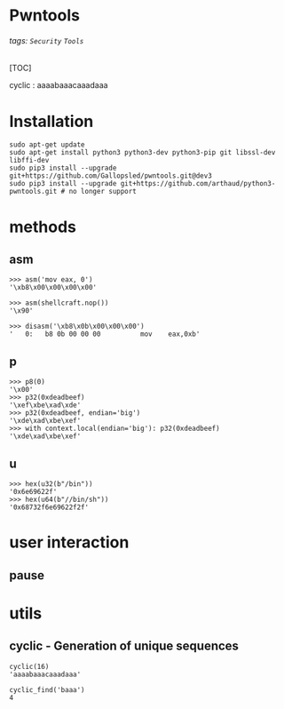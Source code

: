 # Pwntools
###### tags: `Security` `Tools`
[TOC]

cyclic : aaaabaaacaaadaaa

# Installation
```shell
sudo apt-get update
sudo apt-get install python3 python3-dev python3-pip git libssl-dev libffi-dev
sudo pip3 install --upgrade git+https://github.com/Gallopsled/pwntools.git@dev3
sudo pip3 install --upgrade git+https://github.com/arthaud/python3-pwntools.git # no longer support
```

# methods
## asm
```
>>> asm('mov eax, 0')
'\xb8\x00\x00\x00\x00'

>>> asm(shellcraft.nop())
'\x90'

>>> disasm('\xb8\x0b\x00\x00\x00')
'   0:   b8 0b 00 00 00          mov    eax,0xb'
```

## p 
```
>>> p8(0)
'\x00'
>>> p32(0xdeadbeef)
'\xef\xbe\xad\xde'
>>> p32(0xdeadbeef, endian='big')
'\xde\xad\xbe\xef'
>>> with context.local(endian='big'): p32(0xdeadbeef)
'\xde\xad\xbe\xef'
```

## u
```
>>> hex(u32(b"/bin"))
'0x6e69622f'
>>> hex(u64(b"//bin/sh"))
'0x68732f6e69622f2f'
```

# user interaction
## pause

# utils
## cyclic - Generation of unique sequences
```
cyclic(16)
'aaaabaaacaaadaaa'

cyclic_find('baaa')
4
```
